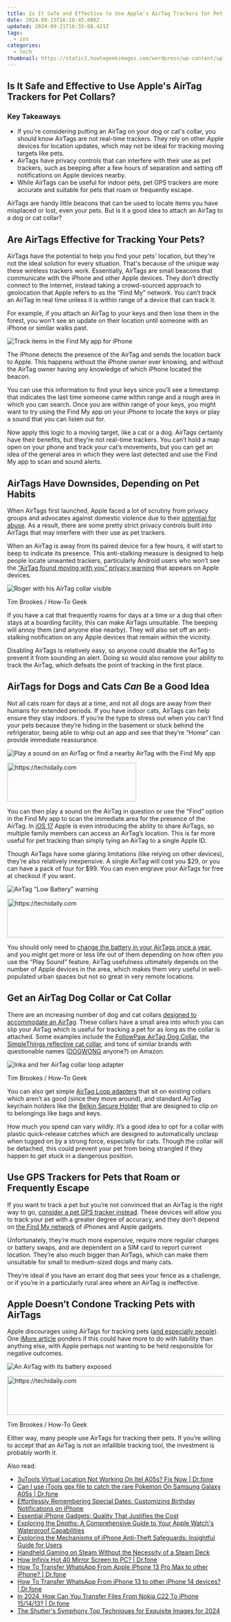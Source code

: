```yaml
---
title: Is It Safe and Effective to Use Apple's AirTag Trackers for Pet Collars?
date: 2024-09-15T16:10:45.686Z
updated: 2024-09-21T16:55:08.421Z
tags:
  - ios
categories:
  - tech
thumbnail: https://static1.howtogeekimages.com/wordpress/wp-content/uploads/2023/08/roger_cat_outdoors.jpeg
---
```


## Is It Safe and Effective to Use Apple's AirTag Trackers for Pet Collars?

### Key Takeaways

* If you're considering putting an AirTag on your dog or cat's collar, you should know AirTags are not real-time trackers. They rely on other Apple devices for location updates, which may not be ideal for tracking moving targets like pets.
* AirTags have privacy controls that can interfere with their use as pet trackers, such as beeping after a few hours of separation and setting off notifications on Apple devices nearby.
* While AirTags can be useful for indoor pets, pet GPS trackers are more accurate and suitable for pets that roam or frequently escape.

 AirTags are handy little beacons that can be used to locate items you have misplaced or lost, even your pets. But is it a good idea to attach an AirTag to a dog or cat collar?

##  Are AirTags Effective for Tracking Your Pets?

 AirTags have the potential to help you find your pets' location, but they're not the ideal solution for every situation. That's because of the unique way these wireless trackers work. Essentially, AirTags are small beacons that communicate with the iPhone and other Apple devices. They don’t directly connect to the internet, instead taking a crowd-sourced approach to geolocation that Apple refers to as the “Find My” network. You can’t track an AirTag in real time unless it is within range of a device that can track it.

 For example, if you attach an AirTag to your keys and then lose them in the forest, you won’t see an update on their location until someone with an iPhone or similar walks past.

![Track items in the Find My app for iPhone](https://static1.howtogeekimages.com/wordpress/wp-content/uploads/2023/08/find_my_items.jpg) 

 The iPhone detects the presence of the AirTag and sends the location back to Apple. This happens without the iPhone owner ever knowing, and without the AirTag owner having any knowledge of which iPhone located the beacon.

 You can use this information to find your keys since you’ll see a timestamp that indicates the last time someone came within range and a rough area in which you can search. Once you are within range of your keys, you might want to try using the Find My app on your iPhone to locate the keys or play a sound that you can listen out for.

 Now apply this logic to a moving target, like a cat or a dog. AirTags certainly have their benefits, but they’re not real-time trackers. You can’t hold a map open on your phone and track your cat’s movements, but you can get an idea of the general area in which they were last detected and use the Find My app to scan and sound alerts.

##  AirTags Have Downsides, Depending on Pet Habits

 When AirTags first launched, Apple faced a lot of scrutiny from privacy groups and advocates against domestic violence due to their [potential for abuse](https://windows11.techidaily.com/bypassing-windows-login-blockers-with-these-8-steps/). As a result, there are some pretty strict privacy controls built into AirTags that may interfere with their use as pet trackers.

 When an AirTag is away from its paired device for a few hours, it will start to beep to indicate its presence. This anti-stalking measure is designed to help people locate unwanted trackers, particularly Android users who won’t see the [“AirTag found moving with you” privacy warning](https://win-answers.techidaily.com/troubleshooting-civilization-vi-solutions-for-launch-issues-on-windows-10/) that appears on Apple devices.

![Roger with his AirTag collar visible](https://static1.howtogeekimages.com/wordpress/wp-content/uploads/2023/08/roger_airtag-1.jpeg) 

Tim Brookes / How-To Geek

 If you have a cat that frequently roams for days at a time or a dog that often stays at a boarding facility, this can make AirTags unsuitable. The beeping will annoy them (and anyone else nearby). They will also set off an anti-stalking notification on any Apple devices that remain within the vicinity.

 Disabling AirTags is relatively easy, so anyone could disable the AirTag to prevent it from sounding an alert. Doing so would also remove your ability to track the AirTag, which defeats the point of tracking in the first place.

##  AirTags for Dogs and Cats _Can_ Be a Good Idea

 Not all cats roam for days at a time, and not all dogs are away from their humans for extended periods. If you have indoor cats, AirTags can help ensure they stay indoors. If you’re the type to stress out when you can’t find your pets because they’re hiding in the basement or stuck behind the refrigerator, being able to whip out an app and see that they’re “Home” can provide immediate reassurance.

![Play a sound on an AirTag or find a nearby AirTag with the Find My app](https://static1.howtogeekimages.com/wordpress/wp-content/uploads/2023/08/play_sound_airtag.jpg) 

<!-- affiliate ads begin -->
<a href="https://aligracehair.sjv.io/c/5597632/2080342/19272" target="_top" id="2080342">
  <img src="//a.impactradius-go.com/display-ad/19272-2080342" border="0" alt="https://techidaily.com" width="300" height="90"/>
</a>
<img height="0" width="0" src="https://aligracehair.sjv.io/i/5597632/2080342/19272" style="position:absolute;visibility:hidden;" border="0" />
<!-- affiliate ads end -->

 You can then play a sound on the AirTag in question or use the “Find” option in the Find My app to scan the immediate area for the presence of the AirTag. In [iOS 17](https://tech-haven.techidaily.com/assessing-data-protection-risks-in-using-chatgpt-technology/) Apple is even introducing the ability to share AirTags, so multiple family members can access an AirTag’s location. This is far more useful for pet tracking than simply tying an AirTag to a single Apple ID.

 Though AirTags have some glaring limitations (like relying on other devices), they’re also relatively inexpensive. A single AirTag will cost you $29, or you can have a pack of four for $99\. You can even engrave your AirTags for free at checkout if you want.

![AirTag "Low Battery" warning](https://static1.howtogeekimages.com/wordpress/wp-content/uploads/2023/08/airtag_battery.PNG) 

<!-- affiliate ads begin -->
<a href="https://imp.i357552.net/c/5597632/1001453/11832" target="_top" id="1001453">
  <img src="//a.impactradius-go.com/display-ad/11832-1001453" border="0" alt="https://techidaily.com" width="728" height="90"/>
</a>
<img height="0" width="0" src="https://imp.i357552.net/i/5597632/1001453/11832" style="position:absolute;visibility:hidden;" border="0" />
<!-- affiliate ads end -->

 You should only need to [change the battery in your AirTags once a year](https://techidaily.com/how-to-transfer-data-from-apple-iphone-15-plus-to-other-iphone-devices-drfone-by-drfone-transfer-data-from-ios-transfer-data-from-ios/), and you might get more or less life out of them depending on how often you use the “Play Sound” feature. AirTag usefulness ultimately depends on the number of Apple devices in the area, which makes them very useful in well-populated urban spaces but not so great in very remote locations.

##  Get an AirTag Dog Collar or Cat Collar

 There are an increasing number of dog and cat collars [designed to accommodate an AirTag](https://techidaily.com/how-to-reset-oppo-reno-10-pro-5g-without-the-home-button-drfone-by-drfone-reset-android-reset-android/). These collars have a small area into which you can slip your AirTag which is useful for tracking a pet for as long as the collar is attached. Some examples include the [FollowPaw AirTag Dog Collar](https://www.followpaw.com/products/followpaw-dog-collar), the [SimpleThings reflective cat collar](https://www.amazon.com/Airtag-Collar-Safety-Reflective-Puppies/dp/B09VDH3SD4/?tag=hotoge-20&ascsubtag=UUhtgUeUpU904661&asc%5Frefurl=https%3A%2F%2Fwww.howtogeek.com%2Fairtag-dog-cat-pet-collar%2F&asc%5Fcampaign=Evergreen), and tons of similar brands with questionable names ([DOGWONG](https://www.amazon.com/DOGWONG-Heavy-Duty-Durable-Natural-Necklace/dp/B0C7YT262D/?tag=hotoge-20&ascsubtag=UUhtgUeUpU904661&asc%5Frefurl=https%3A%2F%2Fwww.howtogeek.com%2Fairtag-dog-cat-pet-collar%2F&asc%5Fcampaign=Evergreen) anyone?) on Amazon.

![Inka and her AirTag collar loop adapter](https://static1.howtogeekimages.com/wordpress/wp-content/uploads/2023/08/inka_airtag.jpeg) 

Tim Brookes / How-To Geek

 You can also get simple [AirTag Loop adapters](https://www.amazon.com./Case-Mate-Collar-Holder-AirTag-Black/dp/B097NQ3XN9/) that sit on existing collars which aren’t as good (since they move around), and standard AirTag keychain holders like the [Belkin Secure Holder](https://www.amazon.com/Belkin-Protective-Scratch-Resistance-Accessory/dp/B093333693?tag=hotoge-20&ascsubtag=UUhtgUeUpU904661&asc%5Frefurl=https%3A%2F%2Fwww.howtogeek.com%2Fairtag-dog-cat-pet-collar%2F&asc%5Fcampaign=Evergreen) that are designed to clip on to belongings like bags and keys.

 How much you spend can vary wildly. It’s a good idea to opt for a collar with plastic quick-release catches which are designed to automatically unclasp when tugged on by a strong force, especially for cats. Though the collar will be detached, this could prevent your pet from being strangled if they happen to get stuck in a dangerous position.

##  Use GPS Trackers for Pets that Roam or Frequently Escape

 If you want to track a pet but you’re not convinced that an AirTag is the right way to go, [consider a pet GPS tracker instead](https://blog-min.techidaily.com/how-to-rescue-lost-contacts-from-infinix-note-30-5g-by-fonelab-android-recover-contacts/). These devices will allow you to track your pet with a greater degree of accuracy, and they don’t depend on [the Find My network](https://youtube-lab.techidaily.com/24-the-creators-guide-to-the-top-9-affordable-video-editing-apps/) of iPhones and Apple gadgets.

 Unfortunately, they’re much more expensive, require more regular charges or battery swaps, and are dependent on a SIM card to report current location. They’re also much bigger than AirTags, which can make them unsuitable for small to medium-sized dogs and many cats.

 They’re ideal if you have an errant dog that sees your fence as a challenge, or if you’re in a particularly rural area where an AirTag is ineffective.

##  Apple Doesn’t Condone Tracking Pets with AirTags

 Apple discourages using AirTags for tracking pets ([and especially people](https://driver-install.techidaily.com/quick-cure-fixing-drivers-delays-and-errors/)). One [iMore article](https://www.imore.com/why-doesnt-apple-want-you-track-your-dog-airtag) ponders if this could have more to do with liability than anything else, with Apple perhaps not wanting to be held responsible for negative outcomes.

![An AirTag with its battery exposed](https://static1.howtogeekimages.com/wordpress/wp-content/uploads/2023/08/airtag_battery_change.jpeg) 

<!-- affiliate ads begin -->
<a href="https://appsumo.8odi.net/c/5597632/2082535/7443" target="_top" id="2082535">
  <img src="//a.impactradius-go.com/display-ad/7443-2082535" border="0" alt="https://techidaily.com" width="728" height="90"/>
</a>
<img height="0" width="0" src="https://appsumo.8odi.net/i/5597632/2082535/7443" style="position:absolute;visibility:hidden;" border="0" />
<!-- affiliate ads end -->

Tim Brookes / How-To Geek

 Either way, many people use AirTags for tracking their pets. If you’re willing to accept that an AirTag is not an infallible tracking tool, the investment is probably worth it.

<ins class="adsbygoogle"
     style="display:block"
     data-ad-format="autorelaxed"
     data-ad-client="ca-pub-7571918770474297"
     data-ad-slot="1223367746"></ins>

<ins class="adsbygoogle"
     style="display:block"
     data-ad-client="ca-pub-7571918770474297"
     data-ad-slot="8358498916"
     data-ad-format="auto"
     data-full-width-responsive="true"></ins>

<span class="atpl-alsoreadstyle">Also read:</span>
<div><ul>
<li><a href="https://location-fake.techidaily.com/3utools-virtual-location-not-working-on-itel-a05s-fix-now-drfone-by-drfone-virtual-android/"><u>3uTools Virtual Location Not Working On Itel A05s? Fix Now | Dr.fone</u></a></li>
<li><a href="https://change-location.techidaily.com/can-i-use-itools-gpx-file-to-catch-the-rare-pokemon-on-samsung-galaxy-a05s-drfone-by-drfone-virtual-android/"><u>Can I use iTools gpx file to catch the rare Pokemon On Samsung Galaxy A05s | Dr.fone</u></a></li>
<li><a href="https://os-tips.techidaily.com/effortlessly-remembering-special-dates-customizing-birthday-notifications-on-iphone/"><u>Effortlessly Remembering Special Dates: Customizing Birthday Notifications on iPhone</u></a></li>
<li><a href="https://os-tips.techidaily.com/essential-iphone-gadgets-quality-that-justifies-the-cost/"><u>Essential iPhone Gadgets: Quality That Justifies the Cost</u></a></li>
<li><a href="https://os-tips.techidaily.com/exploring-the-depths-a-comprehensive-guide-to-your-apple-watchs-waterproof-capabilities/"><u>Exploring the Depths: A Comprehensive Guide to Your Apple Watch's Waterproof Capabilities</u></a></li>
<li><a href="https://os-tips.techidaily.com/exploring-the-mechanisms-of-iphone-anti-theft-safeguards-insightful-guide-for-users/"><u>Exploring the Mechanisms of iPhone Anti-Theft Safeguards: Insightful Guide for Users</u></a></li>
<li><a href="https://os-tips.techidaily.com/handheld-gaming-on-steam-without-the-necessity-of-a-steam-deck/"><u>Handheld Gaming on Steam Without the Necessity of a Steam Deck</u></a></li>
<li><a href="https://screen-mirror.techidaily.com/how-infinix-hot-40-mirror-screen-to-pc-drfone-by-drfone-android/"><u>How Infinix Hot 40 Mirror Screen to PC? | Dr.fone</u></a></li>
<li><a href="https://techidaily.com/how-to-transfer-whatsapp-from-apple-iphone-13-pro-max-to-other-iphone-drfone-by-drfone-transfer-whatsapp-from-ios-transfer-whatsapp-from-ios/"><u>How To Transfer WhatsApp From Apple iPhone 13 Pro Max to other iPhone? | Dr.fone</u></a></li>
<li><a href="https://review-topics.techidaily.com/how-to-transfer-whatsapp-from-iphone-13-to-other-iphone-14-devices-drfone-by-drfone-transfer-whatsapp-from-ios-transfer-whatsapp-from-ios/"><u>How To Transfer WhatsApp From iPhone 13 to other iPhone 14 devices? | Dr.fone</u></a></li>
<li><a href="https://android-transfer.techidaily.com/in-2024-how-can-you-transfer-files-from-nokia-c22-to-iphone-151413-drfone-by-drfone-transfer-from-android-transfer-from-android/"><u>In 2024, How Can You Transfer Files From Nokia C22 To iPhone 15/14/13? | Dr.fone</u></a></li>
<li><a href="https://fox-blue.techidaily.com/the-shutters-symphony-top-techniques-for-exquisite-images-for-2024/"><u>The Shutter's Symphony Top Techniques for Exquisite Images for 2024</u></a></li>
</ul></div>

